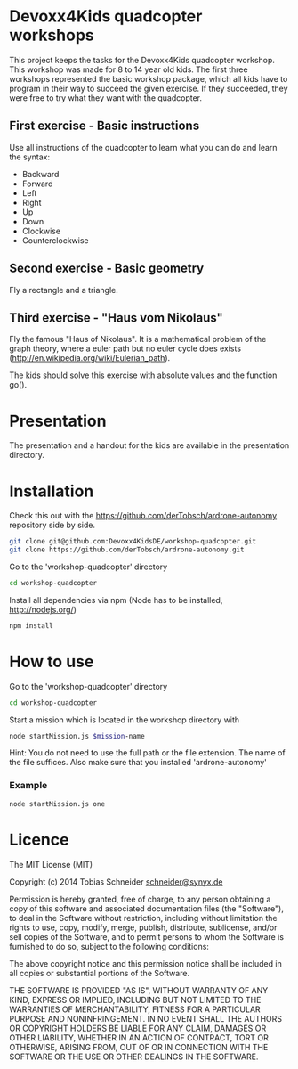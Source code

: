 # Devoxx4Kids quadcopter workshops

This project keeps the tasks for the Devoxx4Kids quadcopter workshop.
This workshop was made for 8 to 14 year old kids. The first three workshops represented the basic workshop package, 
which all kids have to program in their way to succeed the given exercise. If they succeeded, they were free
to try what they want with the quadcopter.


## First exercise - Basic instructions

Use all instructions of the quadcopter to learn what you can do and learn the syntax:
* Backward
* Forward
* Left
* Right
* Up
* Down
* Clockwise
* Counterclockwise

## Second exercise - Basic geometry

Fly a rectangle and a triangle.

## Third exercise - "Haus vom Nikolaus"

Fly the famous "Haus of Nikolaus". It is a mathematical problem of the graph theory,
where a euler path but no euler cycle does exists (http://en.wikipedia.org/wiki/Eulerian_path).

The kids should solve this exercise with absolute values and the function go().


# Presentation

The presentation and a handout for the kids are available in the presentation directory.


# Installation

Check this out with the https://github.com/derTobsch/ardrone-autonomy repository side by side.

```sh
git clone git@github.com:Devoxx4KidsDE/workshop-quadcopter.git
git clone https://github.com/derTobsch/ardrone-autonomy.git
```

Go to the 'workshop-quadcopter' directory
```sh
cd workshop-quadcopter
```

Install all dependencies via npm (Node has to be installed, http://nodejs.org/)
```sh
npm install
```

# How to use

Go to the 'workshop-quadcopter' directory
```sh
cd workshop-quadcopter
```

Start a mission which is located in the workshop directory with
```sh
node startMission.js $mission-name
```

Hint: You do not need to use the full path or the file extension. The name of the file suffices. 
Also make sure that you installed 'ardrone-autonomy'


### Example
```sh
node startMission.js one
```

# Licence

The MIT License (MIT)

Copyright (c) 2014 Tobias Schneider <schneider@synyx.de>

Permission is hereby granted, free of charge, to any person obtaining a copy
of this software and associated documentation files (the "Software"), to deal
in the Software without restriction, including without limitation the rights
to use, copy, modify, merge, publish, distribute, sublicense, and/or sell
copies of the Software, and to permit persons to whom the Software is
furnished to do so, subject to the following conditions:

The above copyright notice and this permission notice shall be included in all
copies or substantial portions of the Software.

THE SOFTWARE IS PROVIDED "AS IS", WITHOUT WARRANTY OF ANY KIND, EXPRESS OR
IMPLIED, INCLUDING BUT NOT LIMITED TO THE WARRANTIES OF MERCHANTABILITY,
FITNESS FOR A PARTICULAR PURPOSE AND NONINFRINGEMENT. IN NO EVENT SHALL THE
AUTHORS OR COPYRIGHT HOLDERS BE LIABLE FOR ANY CLAIM, DAMAGES OR OTHER
LIABILITY, WHETHER IN AN ACTION OF CONTRACT, TORT OR OTHERWISE, ARISING FROM,
OUT OF OR IN CONNECTION WITH THE SOFTWARE OR THE USE OR OTHER DEALINGS IN THE
SOFTWARE.
